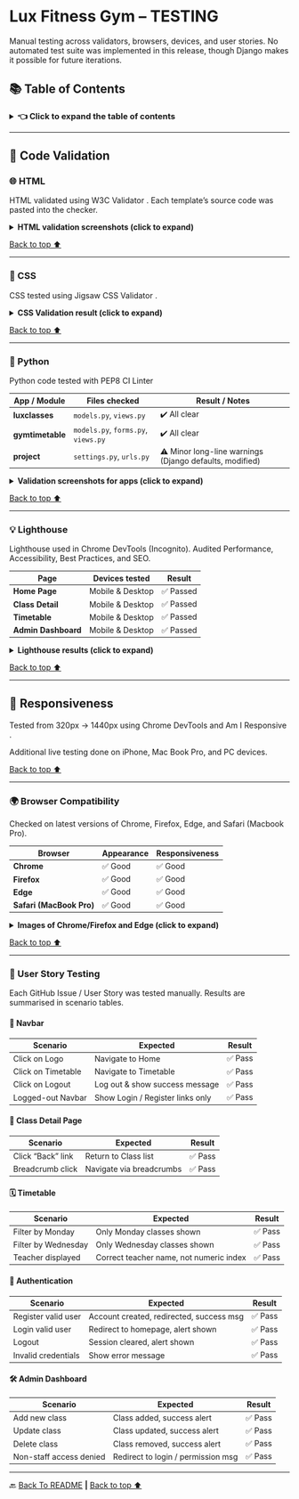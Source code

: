 # Lux Fitness Gym – TESTING

Manual testing across validators, browsers, devices, and user stories.
No automated test suite was implemented in this release, though Django makes it possible for future iterations.

## 📚 Table of Contents

<details> <summary><strong><span style="font-size: 1.05em;">👈 Click to expand the table of contents</span></strong></summary>

- [🧾 Code Validation](#-code-validation)

  - [🌐 HTML](#-html)

  - [🎨 CSS](#-css)

  - [🐍 Python](#-python)

  - [💡 Lighthouse](#-lighthouse)

  - [📱 Responsiveness](#-responsiveness)

  - [🌍 Browser Compatibility](#-browser-compatibility)

  - [👥 User Story Testing](#-user-story-testing)

</details>

---

## 🧾 Code Validation

### 🌐 HTML

HTML validated using W3C Validator
. Each template’s source code was pasted into the checker.

<details> <summary><strong>HTML validation screenshots (click to expand)</strong></summary>

**Home Page**

![Home Page Results](static/images/readme/wc3-home.png)

**Class Detail**

![Detail Class Page Result](static/images/readme/w3c-detail.png)

**Timetable**

![User's Timetable page Results](static/images/readme/w3c-timetable.png)

**Admin Dashboard**

![Admin Page Results](static/images/readme/w3c-admin.png)

</details>

[Back to top ⬆️](#lux-fitness-gym)

---

### 🎨 CSS

CSS tested using Jigsaw CSS Validator
.

<details> <summary><strong>CSS Validation result (click to expand)</strong></summary>

**styles.css**

![styles.css](static/images/readme/css-validator.png)

</details>

[Back to top ⬆️](#lux-fitness-gym)

---

### 🐍 Python

Python code tested with PEP8 CI Linter

| App / Module     | Files checked                       | Result / Notes                                          |
| ---------------- | ----------------------------------- | ------------------------------------------------------- |
| **luxclasses**   | `models.py`, `views.py`             | ✔️ All clear                                            |
| **gymtimetable** | `models.py`, `forms.py`, `views.py` | ✔️ All clear                                            |
| **project**      | `settings.py`, `urls.py`            | ⚠️ Minor long-line warnings (Django defaults, modified) |

<details> <summary><strong>Validation screenshots for apps (click to expand)</strong></summary>

**App Luxclasses - Model**
![Luxclasses Model](static/images/readme/model-fitnessClasses-linter.png)

**App Luxclasses - View**

![Luxclasses Model](static/images/readme/view-fitnessClasses-lint.png)

**App Gymtimetable - Model**

![Gymtimetable Model](static/images/readme/model-scheduledclass-linter.png)

**App Gymtimetable - View**

![Gymtimetable Model](static/images/readme/view-gymtimatable-linter.png)

</details>

[Back to top ⬆️](#lux-fitness-gym)

---

### 💡 Lighthouse

Lighthouse
used in Chrome DevTools (Incognito). Audited Performance, Accessibility, Best Practices, and SEO.

| Page                | Devices tested   | Result    |
| ------------------- | ---------------- | --------- |
| **Home Page**       | Mobile & Desktop | ✅ Passed |
| **Class Detail**    | Mobile & Desktop | ✅ Passed |
| **Timetable**       | Mobile & Desktop | ✅ Passed |
| **Admin Dashboard** | Mobile & Desktop | ✅ Passed |

<details> <summary><strong>Lighthouse results (click to expand)</strong></summary>

### Home Page

**Mobile Home Page**

![Mobile Home Page](static/images/readme/mobile-home-lighthouse.png)

**Desktop Home Page**

![Mobile Home Page](static/images/readme/desktop-home-lighthouse.png)

### Detail Class

**Mobile Detail Class Page**

![Detail Class Page](static/images/readme/zumba-mobile-lighthouse.png)

**Desktop Detail Class Page**

![Detail Class Page](static/images/readme/mobile-home-lighthouse.png)

### Timetable

**Mobile Timetable Page**

![Gym Timetable](static/images/readme/gymtimetable-mobile-lighthouse.png)

**Desktop Timetable Page**

![Gym Timetable](static/images/readme/gymtimetable-desktop-lighthouse.png)

### Admin Dashboard

**Mobile Admin Page**

![Admin Page](static/images/readme/admin-mobile-lighthouse.png)

**Desktop Admin Page**

![Mobile Home Page](static/images/readme/admin-desktop-lighthouse.png)

</details>

[Back to top ⬆️](#lux-fitness-gym)

---

## 📱 Responsiveness

Tested from 320px → 1440px using Chrome DevTools and Am I Responsive
.

Additional live testing done on iPhone, Mac Book Pro, and PC devices.

[Back to top ⬆️](#lux-fitness-gym)

---

### 🌍 Browser Compatibility

Checked on latest versions of Chrome, Firefox, Edge, and Safari (Macbook Pro).

| Browser                  | Appearance | Responsiveness |
| ------------------------ | ---------- | -------------- |
| **Chrome**               | ✅ Good    | ✅ Good        |
| **Firefox**              | ✅ Good    | ✅ Good        |
| **Edge**                 | ✅ Good    | ✅ Good        |
| **Safari (MacBook Pro)** | ✅ Good    | ✅ Good        |

<details> <summary><strong>Images of Chrome/Firefox and Edge (click to expand)</strong></summary>

**Chrome**

<p align="center"><img src="static/images/readme/chrome.png" alt="Wireframe – Home" width="600"></p>

**Firefox**

<p align="center"><img src="static/images/readme/firefox.png" alt="Wireframe – Home" width="600"></p>

**Edge**

<p align="center"><img src="static/images/readme/edge.png" alt="Wireframe – Home" width="600"></p>

</details>

[Back to top ⬆️](#lux-fitness-gym)

---

### 👥 User Story Testing

Each GitHub Issue / User Story was tested manually. Results are summarised in scenario tables.

#### 🧭 Navbar

| Scenario           | Expected                         | Result  |
| ------------------ | -------------------------------- | ------- |
| Click on Logo      | Navigate to Home                 | ✅ Pass |
| Click on Timetable | Navigate to Timetable            | ✅ Pass |
| Click on Logout    | Log out & show success message   | ✅ Pass |
| Logged-out Navbar  | Show Login / Register links only | ✅ Pass |

#### 📄 Class Detail Page

| Scenario          | Expected                 | Result  |
| ----------------- | ------------------------ | ------- |
| Click “Back” link | Return to Class list     | ✅ Pass |
| Breadcrumb click  | Navigate via breadcrumbs | ✅ Pass |

#### 🗓️ Timetable

| Scenario            | Expected                                | Result  |
| ------------------- | --------------------------------------- | ------- |
| Filter by Monday    | Only Monday classes shown               | ✅ Pass |
| Filter by Wednesday | Only Wednesday classes shown            | ✅ Pass |
| Teacher displayed   | Correct teacher name, not numeric index | ✅ Pass |

#### 🔐 Authentication

| Scenario            | Expected                                 | Result  |
| ------------------- | ---------------------------------------- | ------- |
| Register valid user | Account created, redirected, success msg | ✅ Pass |
| Login valid user    | Redirect to homepage, alert shown        | ✅ Pass |
| Logout              | Session cleared, alert shown             | ✅ Pass |
| Invalid credentials | Show error message                       | ✅ Pass |

#### 🛠️ Admin Dashboard

| Scenario                | Expected                           | Result  |
| ----------------------- | ---------------------------------- | ------- |
| Add new class           | Class added, success alert         | ✅ Pass |
| Update class            | Class updated, success alert       | ✅ Pass |
| Delete class            | Class removed, success alert       | ✅ Pass |
| Non-staff access denied | Redirect to login / permission msg | ✅ Pass |

---

🔙 [Back To README](./README.md) **|** [Back to top ⬆️](#lux-fitness-gym)
